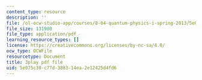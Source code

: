 ```yaml
---
content_type: resource
description: ''
file: /ol-ocw-studio-app/courses/8-04-quantum-physics-i-spring-2013/5e075c30c77d388314ea2e12425d4fd6_Oq4OHT4hhJc.pdf
file_size: 131980
file_type: application/pdf
learning_resource_types: []
license: https://creativecommons.org/licenses/by-nc-sa/4.0/
ocw_type: OCWFile
resourcetype: Document
title: 3play pdf file
uid: 5e075c30-c77d-3883-14ea-2e12425d4fd6
---
```

